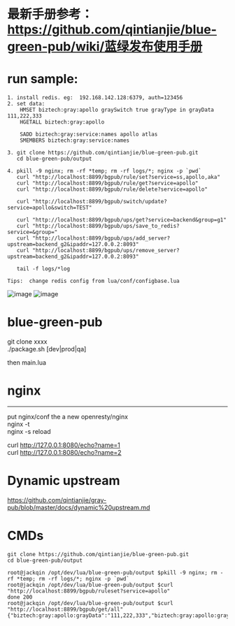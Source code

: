 # 最新手册参考： https://github.com/qintianjie/blue-green-pub/wiki/蓝绿发布使用手册

# run sample:
```
1. install redis. eg:  192.168.142.128:6379, auth=123456
2. set data:
    HMSET biztech:gray:apollo graySwitch true grayType in grayData 111,222,333
    HGETALL biztech:gray:apollo
    
    SADD biztech:gray:service:names apollo atlas
    SMEMBERS biztech:gray:service:names
    
3. git clone https://github.com/qintianjie/blue-green-pub.git
   cd blue-green-pub/output
   
4. pkill -9 nginx; rm -rf *temp; rm -rf logs/*; nginx -p `pwd`
   curl "http://localhost:8899/bgpub/rule/set?service=ss,apollo,aka"
   curl "http://localhost:8899/bgpub/rule/get?service=apollo"
   curl "http://localhost:8899/bgpub/rule/delete?service=apollo"
   
   curl "http://localhost:8899/bgpub/switch/update?service=apollo&switch=TEST"
   
   curl "http://localhost:8899/bgpub/ups/get?service=backend&group=g1"
   curl "http://localhost:8899/bgpub/ups/save_to_redis?service=&group="
   curl "http://localhost:8899/bgpub/ups/add_server?upstream=backend_g2&ipaddr=127.0.0.2:8093"
   curl "http://localhost:8899/bgpub/ups/remove_server?upstream=backend_g2&ipaddr=127.0.0.2:8093"
   
   tail -f logs/*log
   
Tips:  change redis config from lua/conf/configbase.lua
```
![image](https://github.com/qintianjie/blue-green-pub/blob/master/docs/pics/blue_green_action.png)
![image](https://github.com/qintianjie/blue-green-pub/blob/master/docs/pics/blue_green_action_get_ups.png)

# blue-green-pub

git clone xxxx   
./package.sh [dev|prod|qa]  
  
then main.lua   

# nginx		
---		
put nginx/conf  the a new openresty/nginx	
nginx -t   
nginx -s reload  

curl http://127.0.0.1:8080/echo?name=1  
curl http://127.0.0.1:8080/echo?name=2  


# Dynamic upstream  
https://github.com/qintianjie/gray-pub/blob/master/docs/dynamic%20upstream.md 

# CMDs
```
git clone https://github.com/qintianjie/blue-green-pub.git
cd blue-green-pub/output

root@jackqin /opt/dev/lua/blue-green-pub/output $pkill -9 nginx; rm -rf *temp; rm -rf logs/*; nginx -p `pwd`
root@jackqin /opt/dev/lua/blue-green-pub/output $curl "http://localhost:8899/bgpub/ruleset?service=apollo"
done 200
root@jackqin /opt/dev/lua/blue-green-pub/output $curl "http://localhost:8899/bgpub/get/all"
{"biztech:gray:apollo:grayData":"111,222,333","biztech:gray:apollo:graySwitch":"true","biztech:gray:apollo:grayType":"in"}

```
